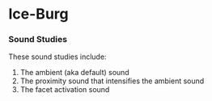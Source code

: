 # Ice-Burg
### Sound Studies

These sound studies include:
1. The ambient (aka default) sound
2. The proximity sound that intensifies the ambient sound
3. The facet activation sound
